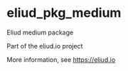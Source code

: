 # eliud_pkg_medium

Eliud medium package

Part of the eliud.io project

More information, see https://eliud.io
